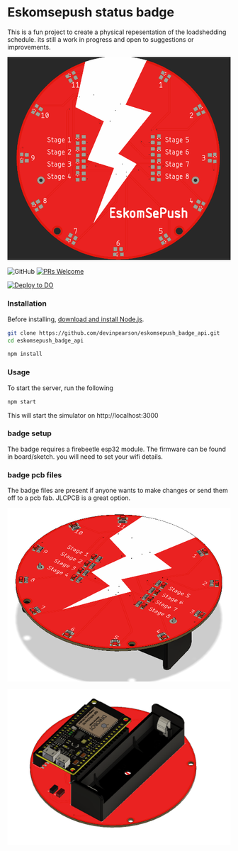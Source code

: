 # Eskomsepush status badge

This is a fun project to create a physical repesentation of the loadshedding schedule. its still a work in progress and open to suggestions or improvements.

![pcb front with image](/images/front_with_logo.png)

![GitHub](https://img.shields.io/github/license/devinpearson/eskomsepush_badge_api)
[![PRs Welcome](https://img.shields.io/badge/PRs-welcome-brightgreen.svg?style=round-square)](https://github.com/devinpearson/eskomsepush_badge_api/pulls)

[![Deploy to DO](https://www.deploytodo.com/do-btn-blue.svg)](https://cloud.digitalocean.com/apps/new?repo=https://github.com/devinpearson/programmable-banking-sim/tree/main)
### Installation
Before installing, [download and install Node.js](https://nodejs.org/en/download/).

```bash
git clone https://github.com/devinpearson/eskomsepush_badge_api.git
cd eskomsepush_badge_api
```
```bash
npm install
```

### Usage
To start the server, run the following
```bash
npm start
```

This will start the simulator on http://localhost:3000

### badge setup
The badge requires a firebeetle esp32 module. The firmware can be found in board/sketch. you will need to set your wifi details.

### badge pcb files
The badge files are present if anyone wants to make changes or send them off to a pcb fab. JLCPCB is a great option.

![pcb front 3d](/images/front1.png)

![pcb back 3d](/images/back.png)